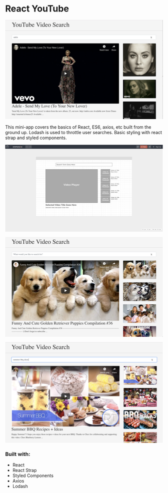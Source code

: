# React YouTube


![Adele Screenshot](/public/img/Adele-YouTube.png)

This mini-app covers the basics of React, ES6, axios, etc built from the ground up.  Lodash is used to throttle user searches.  Basic styling with react strap and styled components.

![Adele Screenshot](/public/img/React-YouTube-Wireframe.png)

![Adele Screenshot](/public/img/Puppies-YouTube.png)

![Adele Screenshot](/public/img/BBQ-YouTube.png)
### Built with:

* React
* React Strap
* Styled Components
* Axios
* Lodash
